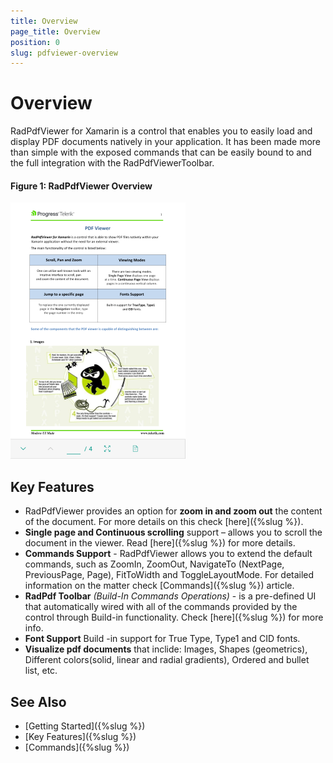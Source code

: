 ```yaml
---
title: Overview
page_title: Overview
position: 0
slug: pdfviewer-overview
---
```


# Overview

RadPdfViewer for Xamarin is a control that enables you to easily load and display PDF documents natively in your application. It has been made more than simple with the exposed commands that can be easily bound to and the full integration with the RadPdfViewerToolbar.

#### Figure 1: RadPdfViewer Overview

![PdfViewer Overview](images/pdfviewer-overview.png "PdfViewer Overview")

## Key Features

* RadPdfViewer provides an option for **zoom in and zoom out** the content of the document. For more details on this check [here]({%slug %}).
* **Single page and Continuous scrolling** support – allows you to scroll the document in the viewer. Read [here]({%slug %}) for more details.
* **Commands Support** - RadPdfViewer allows you to extend the default commands, such as ZoomIn, ZoomOut, NavigateTo (NextPage, PreviousPage, Page), FitToWidth and ToggleLayoutMode. For detailed information on the matter check [Commands]({%slug %}) article. 
* **RadPdf Toolbar** *(Build-In Commands Operations)* - is a pre-defined UI that automatically wired with all of the commands provided by the control through Build-in functionality. Check [here]({%slug %}) for more info.
* **Font Support** Build -in support for True Type, Type1 and CID fonts.
* **Visualize pdf documents** that inclide: Images, Shapes (geometrics), Different colors(solid, linear and radial gradients), Ordered and bullet list, etc. 

## See Also

- [Getting Started]({%slug %})
- [Key Features]({%slug %})
- [Commands]({%slug %})
